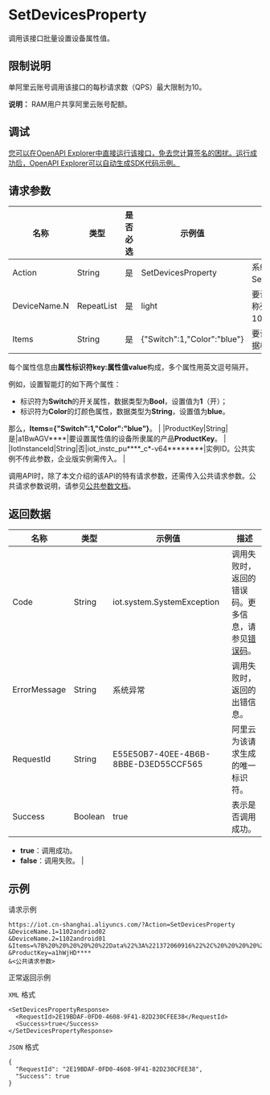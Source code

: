 # SetDevicesProperty

调用该接口批量设置设备属性值。

## 限制说明

单阿里云账号调用该接口的每秒请求数（QPS）最大限制为10。

**说明：** RAM用户共享阿里云账号配额。

## 调试

[您可以在OpenAPI Explorer中直接运行该接口，免去您计算签名的困扰。运行成功后，OpenAPI Explorer可以自动生成SDK代码示例。](https://api.aliyun.com/#product=Iot&api=SetDevicesProperty&type=RPC&version=2018-01-20)

## 请求参数

|名称|类型|是否必选|示例值|描述|
|--|--|----|---|--|
|Action|String|是|SetDevicesProperty|系统规定参数。取值：SetDevicesProperty。 |
|DeviceName.N|RepeatList|是|light|要设置属性值的设备名称列表。最多支持传入100个设备名称。 |
|Items|String|是|\{"Switch":1,"Color":"blue"\}|要设置的属性信息，数据格式为JSON。

 每个属性信息由**属性标识符key:属性值value**构成，多个属性用英文逗号隔开。

 例如，设置智能灯的如下两个属性：

 -   标识符为**Switch**的开关属性，数据类型为**Bool**，设置值为**1**（开）；
-   标识符为**Color**的灯颜色属性，数据类型为**String**，设置值为**blue**。

 那么，**Items=\{"Switch":1,"Color":"blue"\}**。 |
|ProductKey|String|是|a1BwAGV\*\*\*\*|要设置属性值的设备所隶属的产品**ProductKey**。 |
|IotInstanceId|String|否|iot\_instc\_pu\*\*\*\*\_c\*-v64\*\*\*\*\*\*\*\*|实例ID。公共实例不传此参数，企业版实例需传入。 |

调用API时，除了本文介绍的该API的特有请求参数，还需传入公共请求参数。公共请求参数说明，请参见[公共参数文档](~~30561~~)。

## 返回数据

|名称|类型|示例值|描述|
|--|--|---|--|
|Code|String|iot.system.SystemException|调用失败时，返回的错误码。更多信息，请参见[错误码](~~87387~~)。 |
|ErrorMessage|String|系统异常|调用失败时，返回的出错信息。 |
|RequestId|String|E55E50B7-40EE-4B6B-8BBE-D3ED55CCF565|阿里云为该请求生成的唯一标识符。 |
|Success|Boolean|true|表示是否调用成功。

 -   **true**：调用成功。
-   **false**：调用失败。 |

## 示例

请求示例

```
https://iot.cn-shanghai.aliyuncs.com/?Action=SetDevicesProperty
&DeviceName.1=1102andriod02
&DeviceName.2=1102android01
&Items=%7B%20%20%20%20%20%22Data%22%3A%221372060916%22%2C%20%20%20%20%20%22Status%22%3A1%20%7D
&ProductKey=a1hWjHD****
&<公共请求参数>
```

正常返回示例

`XML` 格式

```
<SetDevicesPropertyResponse>
  <RequestId>2E19BDAF-0FD0-4608-9F41-82D230CFEE38</RequestId>
  <Success>true</Success>
</SetDevicesPropertyResponse>
```

`JSON` 格式

```
{
  "RequestId": "2E19BDAF-0FD0-4608-9F41-82D230CFEE38",
  "Success": true
}
```

